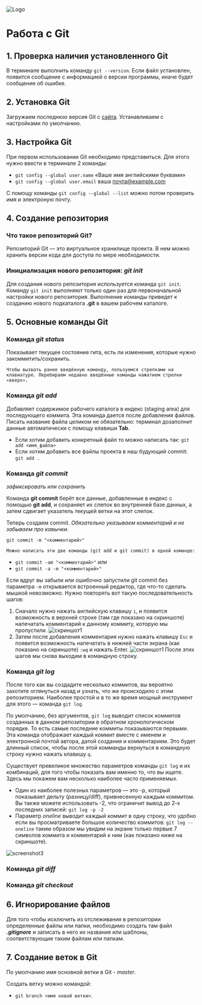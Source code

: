 ![Logo](Git-Logo-White.png)
# Работа с Git
## 1. Проверка наличия установленного Git
В терминале выполнить команду `git --version`. Если файл установлен, появится сообщение с информацией о версии программы, иначе будет сообщение об ошибке.
## 2. Установка Git
Загружаем последнюю версия Git с [сайта](https://git-scm.com/downloads). Устанавливаем с настройками по умолчанию.
## 3. Настройка Git
При первом использовании Git необходимо представиться. Для этого нужно ввести в терминале 2 команды: 

* `git config --global user.name` «Ваше имя английскими буквами»
* `git config --global user.email` ваша почта@example.com 

С помощу команды `git config --global --list` можно потом проверить имя и электроную почту.

## 4. Создание репозитория
 ### Что такое репозиторий Git?
 Репозиторий Git — это виртуальное хранилище проекта. В нем можно хранить версии кода для доступа по мере необходимости.
 ### Инициализация нового репозитория: *git init*
 Для создания нового репозитория используется команда `git init`. Команду `git init` выполняют только один раз для первоначальной настройки нового репозитория. Выполнение команды приведет к созданию нового подкаталога **.git** в вашем рабочем каталоге. 
 ## 5. Основные команды Git
 ### Команда *git status*
 Показывает текущее состояние гита, есть ли изменения, которые нужно закоммитить/сохранить.
 ```
 Чтобы вызвать ранее введённую команду, пользуемся стрелками на клавиатуре. Перебираем недавно введённые команды нажатием стрелки «вверх».
 ```
  ### Команда *git add*
  Добавляет содержимое рабочего каталога в индекс (staging area) для последующего коммита. Эта команда дается после добавления файлов. Писать название файла целиком не обязательно: терминал дозаполнит данные автоматически с помощу клавиши **Tab**.
  * Если хотим добавить конкретный файл то можно написать так: `git add <имя_файла>`
  * Если хотим добавить все файлы проекта в наш будующий commit: `git add .`

  ### Команда *git commit*
 *зафиксировать или сохранить*
 
 Команда **git commit** берёт все данные, добавленные в индекс с помощью **git add**, и сохраняет их слепок во внутренней базе данных, а затем сдвигает указатель текущей ветки на этот слепок.

 Теперь создаем commit. *Обязательно указываем комментарий и не забываем про кавычки.*

`git commit -m "<комментарий>"`

```
Можно написать эти две команды (git add и git commit) в одной команде:
```
* `git commit -аm "<комментарий>"`  *или*
* `git commit -а -m "<комментарий>"`

Если вдруг вы забыли или ошибочно запустили git commit без параметра `-m` открывается встроенный редактор, где что-то сделать мышкой невозможно. Нужно повторять вот такую последовательность шагов:

1. Сначало нужно нажать английскую клавишу `i`, и появится возможность в верхней строке (там где показано на скриншоте) напечатать комментарий к данному коммиту, которую мы пропустили. ![скриншот1](Screenshot1.png)
2. Затем после добавления комментария нужно нажать клавишу `Esc` и появится возможность напечатать в нижней части экрана (как показано на скриншоте) `:wq` и нажать Enter.
![скриншот1](Screenshot2.png)
После этих шагов мы снова выходим в командную строку.


### Команда *git log*
 После того как вы создадите несколько коммитов, вы вероятно захотите оглянуться назад и узнать, что же происходило с этим репозиторием. Наиболее простой и в то же время мощный инструмент для этого — команда `git log`.

 По умолчанию, без аргументов, `git log` выводит список коммитов созданных в данном репозитории в обратном хронологическом порядке. То есть самые последние коммиты показываются первыми. Эта команда отображает каждый коммит вместе с именем и электронной почтой автора, датой создания и комментарием. Это будет длинный список, чтобы после этой комманды вернуться в командную строку нужно нажать клавишу `q`.

 Существует превеликое множество параметров команды `git log` и их комбинаций, для того чтобы показать вам именно то, что вы ищете. Здесь мы покажем вам несколько наиболее часто применяемых.

 * Один из наиболее полезных параметров — это -p, который показывает дельту (разницу/diff), привнесенную каждым коммитом. Вы также можете использовать -2, что ограничит вывод до 2-х последних записей: `git log -p -2`
 * Параметр *oneline* выводит каждый коммит в одну строку, что удобно если вы просматриваете большое количество коммитов: `git log --oneline` таким образом мы увидим на экране только первые 7 символов коммита и комментарий к ним (как показано ниже на скриншоте).

 ![screenshot3](Screenshot3.png)

### Команда *git diff*

### Команда *git checkout*

 ## 6. Игнорирование файлов
 Для того чтобы исключить из отслеживания в репозитории определенные файлы или папки, необходимо создать там файл ***.gitignore*** и записать в него их названия или шаблоны, соответствующие таким файлам или папкам.

 ## 7. Создание веток в Git
 По умолчанию имя основной ветки в Git - *master*.
 
 Создать ветку можно командой: 
 * `git branch <имя новой ветки>`.
